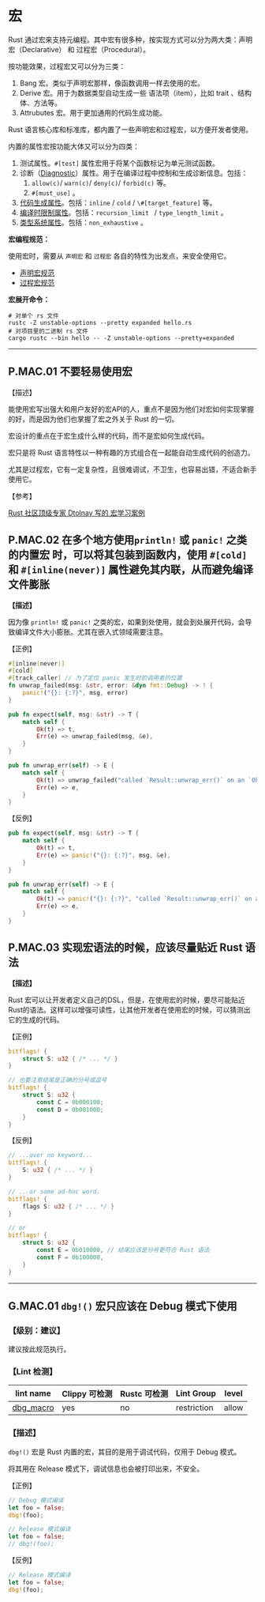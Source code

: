 # 宏

Rust  通过宏来支持元编程。其中宏有很多种，按实现方式可以分为两大类：声明宏（Declarative） 和 过程宏（Procedural）。

按功能效果，过程宏又可以分为三类：

1.  Bang 宏。类似于声明宏那样，像函数调用一样去使用的宏。
2. Derive 宏。用于为数据类型自动生成一些 语法项（item），比如 trait 、结构体、方法等。
3. Attrubutes 宏。用于更加通用的代码生成功能。

Rust 语言核心库和标准库，都内置了一些声明宏和过程宏，以方便开发者使用。

内置的属性宏按功能大体又可以分为四类：

1. 测试属性。`#[test]` 属性宏用于将某个函数标记为单元测试函数。
2. 诊断（[Diagnostic](https://doc.rust-lang.org/reference/attributes/diagnostics.html#diagnostic-attributes)）属性。用于在编译过程中控制和生成诊断信息。包括：
   1. `allow(c)`/ `warn(c)`/ `deny(c)`/ `forbid(c)`  等。
   2. `#[must_use]` 。
3. [代码生成属性](https://doc.rust-lang.org/reference/attributes/codegen.html)。包括：`inline` / `cold` / `\#[target_feature]` 等。
4. [编译时限制属性](https://doc.rust-lang.org/reference/attributes/limits.html)。包括：`recursion_limit ` / `type_length_limit` 。
5. [类型系统属性](https://doc.rust-lang.org/reference/attributes/type_system.html)。包括：`non_exhaustive` 。

**宏编程规范：**

使用宏时，需要从 `声明宏` 和 `过程宏` 各自的特性为出发点，来安全使用它。

- [声明宏规范](./macros/declarative.md)
- [过程宏规范](./macros/procedural.md)

**宏展开命令：**

```text
# 对单个 rs 文件
rustc -Z unstable-options --pretty expanded hello.rs
# 对项目里的二进制 rs 文件
cargo rustc --bin hello -- -Z unstable-options --pretty=expanded
```

---

## P.MAC.01  不要轻易使用宏

【描述】

能使用宏写出强大和用户友好的宏API的人，重点不是因为他们对宏如何实现掌握的好，而是因为他们也掌握了宏之外关于 Rust 的一切。

宏设计的重点在于宏生成什么样的代码，而不是宏如何生成代码。

宏只是将 Rust 语言特性以一种有趣的方式组合在一起能自动生成代码的创造力。

尤其是过程宏，它有一定复杂性，且很难调试，不卫生，也容易出错，不适合新手使用它。

【参考】

[Rust 社区顶级专家 Dtolnay 写的 宏学习案例 ](https://github.com/dtolnay/case-studies)

## P.MAC.02   在多个地方使用`println!` 或 `panic!` 之类的内置宏 时，可以将其包装到函数内，使用 `#[cold]` 和 `#[inline(never)]` 属性避免其内联，从而避免编译文件膨胀

**【描述】**

因为像 `println!` 或 `panic!` 之类的宏，如果到处使用，就会到处展开代码，会导致编译文件大小膨胀。尤其在嵌入式领域需要注意。

【正例】

```rust
#[inline(never)]
#[cold]
#[track_caller] // 为了定位 panic 发生时的调用者的位置
fn unwrap_failed(msg: &str, error: &dyn fmt::Debug) -> ! {
    panic!("{}: {:?}", msg, error)
}

pub fn expect(self, msg: &str) -> T {
    match self {
        Ok(t) => t,
        Err(e) => unwrap_failed(msg, &e),
    }
}

pub fn unwrap_err(self) -> E {
    match self {
        Ok(t) => unwrap_failed("called `Result::unwrap_err()` on an `Ok` value", &t),
        Err(e) => e,
    }
}
```

【反例】

```rust
pub fn expect(self, msg: &str) -> T {
    match self {
        Ok(t) => t,
        Err(e) => panic!("{}: {:?}", msg, &e),
    }
}

pub fn unwrap_err(self) -> E {
    match self {
        Ok(t) => panic!("{}: {:?}", "called `Result::unwrap_err()` on an `Ok` value", &t),
        Err(e) => e,
    }
}
```

## P.MAC.03 实现宏语法的时候，应该尽量贴近 Rust 语法   

**【描述】**

Rust 宏可以让开发者定义自己的DSL，但是，在使用宏的时候，要尽可能贴近Rust的语法。这样可以增强可读性，让其他开发者在使用宏的时候，可以猜测出它的生成的代码。

【正例】

```rust
bitflags! {
    struct S: u32 { /* ... */ }
}

// 也要注意结尾是正确的分号或逗号
bitflags! {
    struct S: u32 {
        const C = 0b000100;
        const D = 0b001000;
    }
}
```

【反例】

```rust
// ...over no keyword...
bitflags! {
    S: u32 { /* ... */ }
}

// ...or some ad-hoc word.
bitflags! {
    flags S: u32 { /* ... */ }
}

// or
bitflags! {
    struct S: u32 {
        const E = 0b010000, // 结尾应该是分号更符合 Rust 语法
        const F = 0b100000,
    }
}
```

---

## G.MAC.01   `dbg!()` 宏只应该在 Debug 模式下使用

### 【级别：建议】

建议按此规范执行。

### 【Lint 检测】

| lint name                                                    | Clippy 可检测 | Rustc 可检测 | Lint Group  | level |
| ------------------------------------------------------------ | ------------- | ------------ | ----------- | ----- |
| [dbg_macro](https://rust-lang.github.io/rust-clippy/master/#dbg_macro) | yes           | no           | restriction | allow |

### 【描述】

`dbg!()` 宏是 Rust 内置的宏，其目的是用于调试代码，仅用于 Debug 模式。 

将其用在 Release 模式下，调试信息也会被打印出来，不安全。

【正例】

```rust
// Debug 模式编译
let foo = false;
dbg!(foo); 

// Release 模式编译
let foo = false;
// dbg!(foo); 
```

【反例】

```rust
// Release 模式编译
let foo = false;
dbg!(foo); 
```

